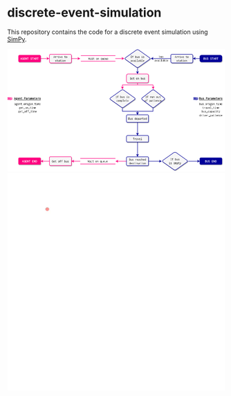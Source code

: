 # discrete-event-simulation

This repository contains the code for a discrete event simulation using [SimPy](https://simpy.readthedocs.io/en/latest/index.html).

<img src="Simpy Diagram.png">
<img src="sketch/movie.gif">
